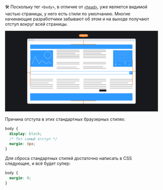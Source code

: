 🛠 Поскольку тег `<body>`, в отличие от [`<head>`](/html/head), уже является видимой частью страницы, у него есть стили по умолчанию. Многие начинающие разработчики забывают об этом и на выходе получают отступ вокруг всей страницы.

![Пример страницы с браузером и белыми полями по краям](../images/solarrust.png)

Причина отступа в этих стандартных браузерных стилях:

```css
body {
  display: block;
  /* Тот самый отступ */
  margin: 8px;
}
```

Для сброса стандартных стилей достаточно написать в CSS следующее, и всё будет супер:

```css
body {
  margin: 0;
}
```
